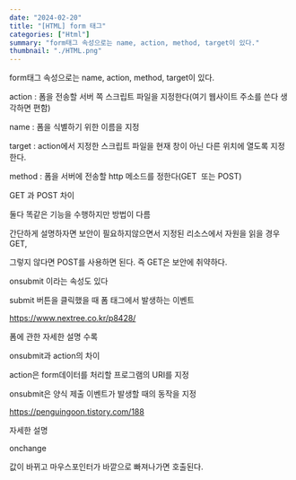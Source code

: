 ```yaml
---
date: "2024-02-20"
title: "[HTML] form 태그"
categories: ["Html"]
summary: "form태그 속성으로는 name, action, method, target이 있다."
thumbnail: "./HTML.png"
---
```


form태그 속성으로는 name, action, method, target이 있다.

action : 폼을 전송할 서버 쪽 스크립트 파일을 지정한다(여기 웹사이트 주소를 쓴다 생각하면 편함)

name : 폼을 식별하기 위한 이름을 지정

target : action에서 지정한 스크립트 파일을 현재 창이 아닌 다른 위치에 열도록 지정한다.

method : 폼을 서버에 전송할 http 메소드를 정한다(GET  또는 POST)

GET 과 POST 차이

둘다 똑같은 기능을 수행하지만 방법이 다름

간단하게 설명하자면 보안이 필요하지않으면서 지정된 리소스에서 자원을 읽을 경우 GET,

그렇지 않다면 POST를 사용하면 된다. 즉 GET은 보안에 취약하다.

onsubmit 이라는 속성도 있다

submit 버튼을 클릭했을 때 폼 태그에서 발생하는 이벤트

https://www.nextree.co.kr/p8428/

폼에 관한 자세한 설명 수록

onsubmit과 action의 차이

action은 form데이터를 처리할 프로그램의 URI를 지정

onsubmit은 양식 제출 이벤트가 발생할 때의 동작을 지정

https://penguingoon.tistory.com/188

자세한 설명

onchange

값이 바뀌고 마우스포인터가 바깥으로 빠져나가면 호출된다.
